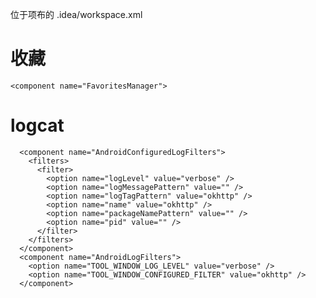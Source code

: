 位于项布的 .idea/workspace.xml

# 收藏
    <component name="FavoritesManager">
    
# logcat

      <component name="AndroidConfiguredLogFilters">
        <filters>
          <filter>
            <option name="logLevel" value="verbose" />
            <option name="logMessagePattern" value="" />
            <option name="logTagPattern" value="okhttp" />
            <option name="name" value="okhttp" />
            <option name="packageNamePattern" value="" />
            <option name="pid" value="" />
          </filter>
        </filters>
      </component>
      <component name="AndroidLogFilters">
        <option name="TOOL_WINDOW_LOG_LEVEL" value="verbose" />
        <option name="TOOL_WINDOW_CONFIGURED_FILTER" value="okhttp" />
      </component>